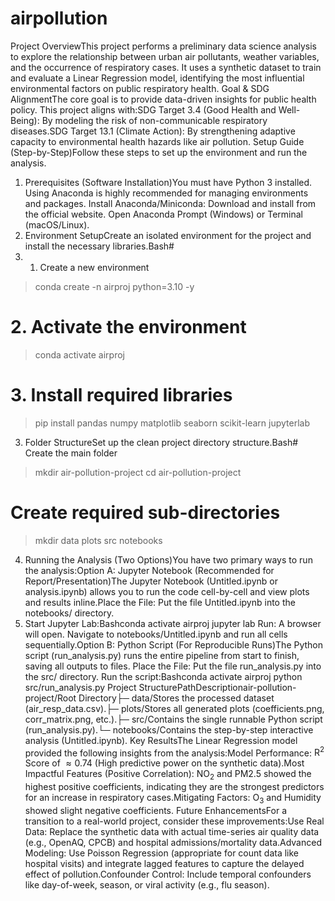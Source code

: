 # airpollution
Project OverviewThis project performs a preliminary data science analysis to explore the relationship between urban air pollutants, weather variables, and the occurrence of respiratory cases. It uses a synthetic dataset to train and evaluate a Linear Regression model, identifying the most influential environmental factors on public respiratory health.
Goal & SDG AlignmentThe core goal is to provide data-driven insights for public health policy. This project aligns with:SDG Target 3.4 (Good Health and Well-Being): By modeling the risk of non-communicable respiratory diseases.SDG Target 13.1 (Climate Action): By strengthening adaptive capacity to environmental health hazards like air pollution.
Setup Guide (Step-by-Step)Follow these steps to set up the environment and run the analysis.
1. Prerequisites (Software Installation)You must have Python 3 installed. Using Anaconda is highly recommended for managing environments and packages.
Install Anaconda/Miniconda: Download and install from the official website.
Open Anaconda Prompt (Windows) or Terminal (macOS/Linux).
2. Environment SetupCreate an isolated environment for the project and install the necessary libraries.Bash#
3.  1. Create a new environment
>conda create -n airproj python=3.10 -y

# 2. Activate the environment
>conda activate airproj

# 3. Install required libraries
>pip install pandas numpy matplotlib seaborn scikit-learn jupyterlab

3. Folder StructureSet up the clean project directory structure.Bash# Create the main folder
>mkdir air-pollution-project
>cd air-pollution-project

# Create required sub-directories
>mkdir data plots src notebooks

4. Running the Analysis (Two Options)You have two primary ways to run the analysis:Option A: Jupyter Notebook (Recommended for Report/Presentation)The Jupyter Notebook (Untitled.ipynb or analysis.ipynb) allows you to run the code cell-by-cell and view plots and results inline.Place the File: Put the file Untitled.ipynb into the notebooks/ directory.
5. Start Jupyter Lab:Bashconda activate airproj
jupyter lab
Run: A browser will open. Navigate to notebooks/Untitled.ipynb and run all cells sequentially.Option B: Python Script (For Reproducible Runs)The Python script (run_analysis.py) runs the entire pipeline from start to finish, saving all outputs to files.
Place the File: Put the file run_analysis.py into the src/ directory.
Run the script:Bashconda activate airproj
python src/run_analysis.py
 Project StructurePathDescriptionair-pollution-project/Root Directory├─ data/Stores the processed dataset (air_resp_data.csv).├─ plots/Stores all generated plots (coefficients.png, corr_matrix.png, etc.).├─ src/Contains the single runnable Python script (run_analysis.py).└─ notebooks/Contains the step-by-step interactive analysis (Untitled.ipynb).
 Key ResultsThe Linear Regression model provided the following insights from the analysis:Model Performance: $\text{R}^2$ Score of $\approx 0.74$ (High predictive power on the synthetic data).Most Impactful Features (Positive Correlation): $\text{NO}_2$ and $\text{PM}2.5$ showed the highest positive coefficients, indicating they are the strongest predictors for an increase in respiratory cases.Mitigating Factors: $\text{O}_3$ and Humidity showed slight negative coefficients.
 Future EnhancementsFor a transition to a real-world project, consider these improvements:Use Real Data: Replace the synthetic data with actual time-series air quality data (e.g., OpenAQ, CPCB) and hospital admissions/mortality data.Advanced Modeling: Use Poisson Regression (appropriate for count data like hospital visits) and integrate lagged features to capture the delayed effect of pollution.Confounder Control: Include temporal confounders like day-of-week, season, or viral activity (e.g., flu season).

